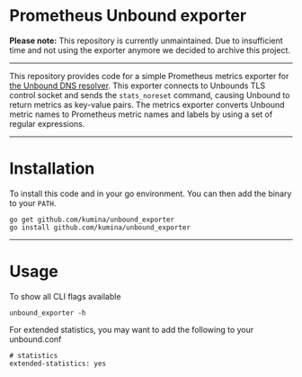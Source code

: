 # Prometheus Unbound exporter

**Please note:** This repository is currently unmaintained. Due to insufficient time and not using the exporter anymore
we decided to archive this project.

---


This repository provides code for a simple Prometheus metrics exporter
for [the Unbound DNS resolver](https://unbound.net/). This exporter
connects to Unbounds TLS control socket and sends the `stats_noreset`
command, causing Unbound to return metrics as key-value pairs. The
metrics exporter converts Unbound metric names to Prometheus metric
names and labels by using a set of regular expressions.

- - - -

# Installation

To install this code and in your go environment. You can then add the binary to your `PATH`.

    go get github.com/kumina/unbound_exporter
    go install github.com/kumina/unbound_exporter

- - - -

# Usage

To show all CLI flags available

    unbound_exporter -h

For extended statistics, you may want to add the following to your unbound.conf

	# statistics
	extended-statistics: yes
